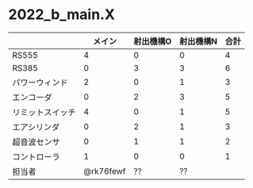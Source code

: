 # 2022_b_main.X

|  | メイン | 射出機構O | 射出機構N | 合計 |
| --- | --- | --- | --- | --- |
| RS555 | 4 | 0 | 0 | 4 |
| RS385 | 0 | 3 | 3 | 6 |
| パワーウィンド | 2 | 0 | 1 | 3 |
| エンコーダ | 0 | 2 | 3 | 5 |
| リミットスイッチ | 4 | 0 | 1 | 5 |
| エアシリンダ | 0 | 2 | 1 | 3 |
| 超音波センサ | 0 | 1 | 1 | 2 |
| コントローラ | 1 | 0 | 0 | 1 |
| 担当者 | @rk76fewf | ?? | ?? |  |